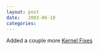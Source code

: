 ```yaml
---
layout: post
date:   2003-06-10
categories:
---
```

Added a couple more <a href="zlinux/kernelfixes/">Kernel Fixes</a>
